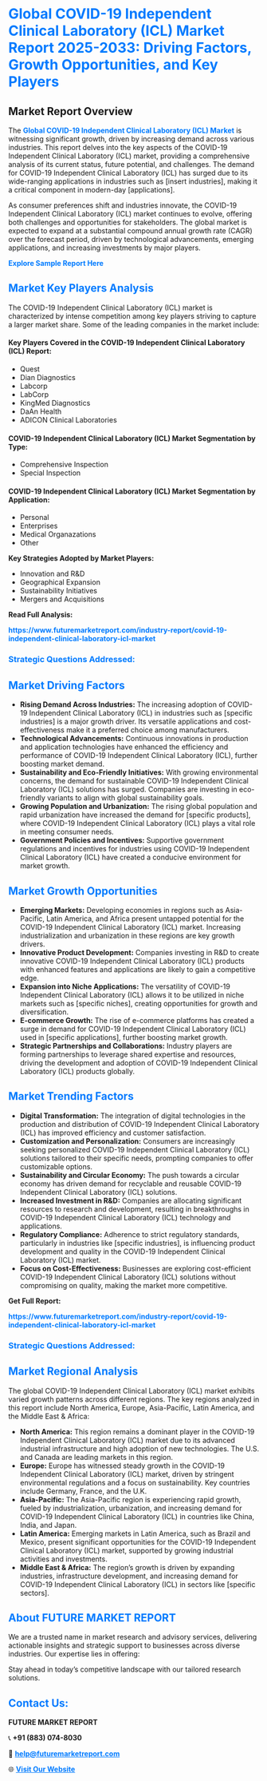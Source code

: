 <h1 style="color: #007BFF;">Global COVID-19 Independent Clinical Laboratory (ICL) Market Report 2025-2033: Driving Factors, Growth Opportunities, and Key Players</h1>

<section id="overview">
<h2>Market Report Overview</h2>
<p>The <a href="https://www.futuremarketreport.com/industry-report/covid-19-independent-clinical-laboratory-icl-market" style="color: #007BFF; text-decoration: none;"><strong>Global COVID-19 Independent Clinical Laboratory (ICL) Market</strong></a> is witnessing significant growth, driven by increasing demand across various industries. This report delves into the key aspects of the COVID-19 Independent Clinical Laboratory (ICL) market, providing a comprehensive analysis of its current status, future potential, and challenges. The demand for COVID-19 Independent Clinical Laboratory (ICL) has surged due to its wide-ranging applications in industries such as [insert industries], making it a critical component in modern-day [applications].</p>
<p>As consumer preferences shift and industries innovate, the COVID-19 Independent Clinical Laboratory (ICL) market continues to evolve, offering both challenges and opportunities for stakeholders. The global market is expected to expand at a substantial compound annual growth rate (CAGR) over the forecast period, driven by technological advancements, emerging applications, and increasing investments by major players.</p>
</section>

<section id="overview">
<p><a href="https://www.futuremarketreport.com/request-sample/reportId=78693" style="color: #007BFF; text-decoration: none;"><strong>Explore Sample Report Here</strong></a></p>
</section>

<section id="key-players">
<h2 style="color: #007BFF;">Market Key Players Analysis</h2>
<p>The COVID-19 Independent Clinical Laboratory (ICL) market is characterized by intense competition among key players striving to capture a larger market share. Some of the leading companies in the market include:</p>
<h4>Key Players Covered in the COVID-19 Independent Clinical Laboratory (ICL) Report:</h4>
<ul><li>Quest</li><li>Dian Diagnostics</li><li>Labcorp</li><li>LabCorp</li><li>KingMed Diagnostics</li><li>DaAn Health</li><li>ADICON Clinical Laboratories</li></ul>
<h4>COVID-19 Independent Clinical Laboratory (ICL) Market Segmentation by Type:</h4>
<ul><li>Comprehensive Inspection</li><li>Special Inspection</li></ul>

<h4>COVID-19 Independent Clinical Laboratory (ICL) Market Segmentation by Application:</h4>
<ul><li>Personal</li><li>Enterprises</li><li>Medical Organazations</li><li>Other</li></ul>
<p><strong>Key Strategies Adopted by Market Players:</strong></p>
<ul>
<li>Innovation and R&D</li>
<li>Geographical Expansion</li>
<li>Sustainability Initiatives</li>
<li>Mergers and Acquisitions</li>
</ul>
</section>

<section>
<p><strong>Read Full Analysis: </strong></p><a href="https://www.futuremarketreport.com/industry-report/covid-19-independent-clinical-laboratory-icl-market" style="color: #007BFF; text-decoration: none;"><strong>https://www.futuremarketreport.com/industry-report/covid-19-independent-clinical-laboratory-icl-market</strong></a>
<h3 style="color: #007BFF;">Strategic Questions Addressed:</h3>
</section>

<section id="driving-factors">
<h2 style="color: #007BFF;">Market Driving Factors</h2>
<ul>
<li><strong>Rising Demand Across Industries:</strong> The increasing adoption of COVID-19 Independent Clinical Laboratory (ICL) in industries such as [specific industries] is a major growth driver. Its versatile applications and cost-effectiveness make it a preferred choice among manufacturers.</li>
<li><strong>Technological Advancements:</strong> Continuous innovations in production and application technologies have enhanced the efficiency and performance of COVID-19 Independent Clinical Laboratory (ICL), further boosting market demand.</li>
<li><strong>Sustainability and Eco-Friendly Initiatives:</strong> With growing environmental concerns, the demand for sustainable COVID-19 Independent Clinical Laboratory (ICL) solutions has surged. Companies are investing in eco-friendly variants to align with global sustainability goals.</li>
<li><strong>Growing Population and Urbanization:</strong> The rising global population and rapid urbanization have increased the demand for [specific products], where COVID-19 Independent Clinical Laboratory (ICL) plays a vital role in meeting consumer needs.</li>
<li><strong>Government Policies and Incentives:</strong> Supportive government regulations and incentives for industries using COVID-19 Independent Clinical Laboratory (ICL) have created a conducive environment for market growth.</li>
</ul>
</section>

<section id="growth-opportunities">
<h2 style="color: #007BFF;">Market Growth Opportunities</h2>
<ul>
<li><strong>Emerging Markets:</strong> Developing economies in regions such as Asia-Pacific, Latin America, and Africa present untapped potential for the COVID-19 Independent Clinical Laboratory (ICL) market. Increasing industrialization and urbanization in these regions are key growth drivers.</li>
<li><strong>Innovative Product Development:</strong> Companies investing in R&D to create innovative COVID-19 Independent Clinical Laboratory (ICL) products with enhanced features and applications are likely to gain a competitive edge.</li>
<li><strong>Expansion into Niche Applications:</strong> The versatility of COVID-19 Independent Clinical Laboratory (ICL) allows it to be utilized in niche markets such as [specific niches], creating opportunities for growth and diversification.</li>
<li><strong>E-commerce Growth:</strong> The rise of e-commerce platforms has created a surge in demand for COVID-19 Independent Clinical Laboratory (ICL) used in [specific applications], further boosting market growth.</li>
<li><strong>Strategic Partnerships and Collaborations:</strong> Industry players are forming partnerships to leverage shared expertise and resources, driving the development and adoption of COVID-19 Independent Clinical Laboratory (ICL) products globally.</li>
</ul>
</section>

<section id="trending-factors">
<h2 style="color: #007BFF;">Market Trending Factors</h2>
<ul>
<li><strong>Digital Transformation:</strong> The integration of digital technologies in the production and distribution of COVID-19 Independent Clinical Laboratory (ICL) has improved efficiency and customer satisfaction.</li>
<li><strong>Customization and Personalization:</strong> Consumers are increasingly seeking personalized COVID-19 Independent Clinical Laboratory (ICL) solutions tailored to their specific needs, prompting companies to offer customizable options.</li>
<li><strong>Sustainability and Circular Economy:</strong> The push towards a circular economy has driven demand for recyclable and reusable COVID-19 Independent Clinical Laboratory (ICL) solutions.</li>
<li><strong>Increased Investment in R&D:</strong> Companies are allocating significant resources to research and development, resulting in breakthroughs in COVID-19 Independent Clinical Laboratory (ICL) technology and applications.</li>
<li><strong>Regulatory Compliance:</strong> Adherence to strict regulatory standards, particularly in industries like [specific industries], is influencing product development and quality in the COVID-19 Independent Clinical Laboratory (ICL) market.</li>
<li><strong>Focus on Cost-Effectiveness:</strong> Businesses are exploring cost-efficient COVID-19 Independent Clinical Laboratory (ICL) solutions without compromising on quality, making the market more competitive.</li>
</ul>
</section>

<section>
<p><strong>Get Full Report: </strong></p><a href="https://www.futuremarketreport.com/industry-report/covid-19-independent-clinical-laboratory-icl-market" style="color: #007BFF; text-decoration: none;"><strong>https://www.futuremarketreport.com/industry-report/covid-19-independent-clinical-laboratory-icl-market</strong></a>
<h3 style="color: #007BFF;">Strategic Questions Addressed:</h3>
</section>


<section id="regional-analysis">
<h2 style="color: #007BFF;">Market Regional Analysis</h2>
<p>The global COVID-19 Independent Clinical Laboratory (ICL) market exhibits varied growth patterns across different regions. The key regions analyzed in this report include North America, Europe, Asia-Pacific, Latin America, and the Middle East & Africa:</p>
<ul>
<li><strong>North America:</strong> This region remains a dominant player in the COVID-19 Independent Clinical Laboratory (ICL) market due to its advanced industrial infrastructure and high adoption of new technologies. The U.S. and Canada are leading markets in this region.</li>
<li><strong>Europe:</strong> Europe has witnessed steady growth in the COVID-19 Independent Clinical Laboratory (ICL) market, driven by stringent environmental regulations and a focus on sustainability. Key countries include Germany, France, and the U.K.</li>
<li><strong>Asia-Pacific:</strong> The Asia-Pacific region is experiencing rapid growth, fueled by industrialization, urbanization, and increasing demand for COVID-19 Independent Clinical Laboratory (ICL) in countries like China, India, and Japan.</li>
<li><strong>Latin America:</strong> Emerging markets in Latin America, such as Brazil and Mexico, present significant opportunities for the COVID-19 Independent Clinical Laboratory (ICL) market, supported by growing industrial activities and investments.</li>
<li><strong>Middle East & Africa:</strong> The region’s growth is driven by expanding industries, infrastructure development, and increasing demand for COVID-19 Independent Clinical Laboratory (ICL) in sectors like [specific sectors].</li>
</ul>
</section>

<footer>
<h2 style="color: #007BFF;">About FUTURE MARKET REPORT</h2>
<p>We are a trusted name in market research and advisory services, delivering actionable insights and strategic support to businesses across diverse industries. Our expertise lies in offering:</p>

<p>Stay ahead in today’s competitive landscape with our tailored research solutions.</p>

<h2 style="color: #007BFF;">Contact Us:</h2>
<p><strong>FUTURE MARKET REPORT</strong></p>
<p>📞 <strong>+91 (883) 074-8030</strong></p>
<p>📧 <strong><a href="mailto:help@futuremarketreport.com" style="color: #007BFF;">help@futuremarketreport.com</a></strong></p>
<p>🌐 <strong><a href="https://www.futuremarketreport.com/" style="color: #007BFF;">Visit Our Website</a></strong></p>
</footer>